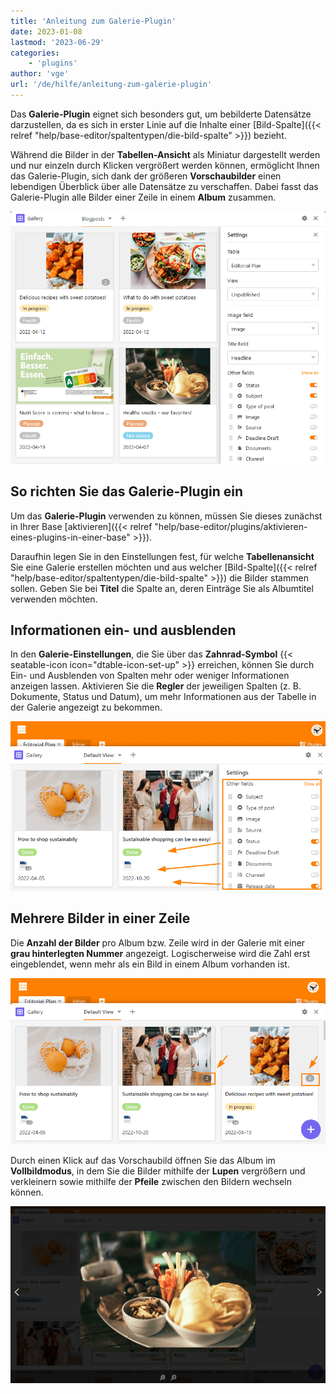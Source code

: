 ```yaml
---
title: 'Anleitung zum Galerie-Plugin'
date: 2023-01-08
lastmod: '2023-06-29'
categories:
    - 'plugins'
author: 'vge'
url: '/de/hilfe/anleitung-zum-galerie-plugin'
---
```


Das **Galerie-Plugin** eignet sich besonders gut, um bebilderte Datensätze darzustellen, da es sich in erster Linie auf die Inhalte einer [Bild-Spalte]({{< relref "help/base-editor/spaltentypen/die-bild-spalte" >}}) bezieht.

Während die Bilder in der **Tabellen-Ansicht** als Miniatur dargestellt werden und nur einzeln durch Klicken vergrößert werden können, ermöglicht Ihnen das Galerie-Plugin, sich dank der größeren **Vorschaubilder** einen lebendigen Überblick über alle Datensätze zu verschaffen. Dabei fasst das Galerie-Plugin alle Bilder einer Zeile in einem **Album** zusammen.

![Galerie-Plugin](images/Galerie-Plugin.png)

## So richten Sie das Galerie-Plugin ein

Um das **Galerie-Plugin** verwenden zu können, müssen Sie dieses zunächst in Ihrer Base [aktivieren]({{< relref "help/base-editor/plugins/aktivieren-eines-plugins-in-einer-base" >}}).

Daraufhin legen Sie in den Einstellungen fest, für welche **Tabellenansicht** Sie eine Galerie erstellen möchten und aus welcher [Bild-Spalte]({{< relref "help/base-editor/spaltentypen/die-bild-spalte" >}}) die Bilder stammen sollen. Geben Sie bei **Titel** die Spalte an, deren Einträge Sie als Albumtitel verwenden möchten.

## Informationen ein- und ausblenden

In den **Galerie-Einstellungen**, die Sie über das **Zahnrad-Symbol** {{< seatable-icon icon="dtable-icon-set-up" >}} erreichen, können Sie durch Ein- und Ausblenden von Spalten mehr oder weniger Informationen anzeigen lassen. Aktivieren Sie die **Regler** der jeweiligen Spalten (z. B. Dokumente, Status und Datum), um mehr Informationen aus der Tabelle in der Galerie angezeigt zu bekommen.

![](images/galerie-plugin.png)

## Mehrere Bilder in einer Zeile

Die **Anzahl der Bilder** pro Album bzw. Zeile wird in der Galerie mit einer **grau hinterlegten Nummer** angezeigt. Logischerweise wird die Zahl erst eingeblendet, wenn mehr als ein Bild in einem Album vorhanden ist.

![Galerie-Plugin graue Nummer](images/graue-nummer.png)

Durch einen Klick auf das Vorschaubild öffnen Sie das Album im **Vollbildmodus**, in dem Sie die Bilder mithilfe der **Lupen** vergrößern und verkleinern sowie mithilfe der **Pfeile** zwischen den Bildern wechseln können.

![Vollbildmodus im Galerie-Plugin](images/Vollbildmodus-im-Galerie-Plugin.png)
